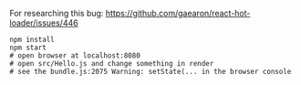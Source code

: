 For researching this bug: https://github.com/gaearon/react-hot-loader/issues/446


```
npm install
npm start
# open browser at localhost:8080
# open src/Hello.js and change something in render
# see the bundle.js:2075 Warning: setState(... in the browser console
```
